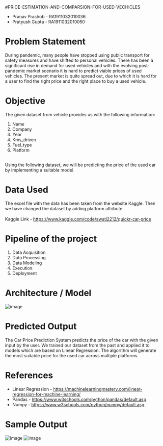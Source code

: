 #PRICE-ESTIMATION-AND-COMPARSION-FOR-USED-VECHICLES

- Pranav Prashob - RA1911032010036
- Pratyush Gupta - RA1911032010050

# Problem Statement

During pandemic, many people have stopped using public transport for safety measures and have shifted to personal vehicles. There has been a significant rise in demand for used vehicles and with the evolving post-pandemic market scenario it is hard to predict viable prices of used vehicles. The present market is quite spread out, due to which it is hard for a user to find the right price and the right place to buy a used vehicle.

# Objective

The given dataset from vehicle provides us with the following information:
1. Name
2. Company
3. Year
4. Kms_driven
5. Fuel_type
6. Platform
<br>
Using the following dataset, we will be predicting the price of the used car by implementing a suitable model.

# Data Used 

The excel file with the data has been taken from the website Kaggle. Then we have changed the dataset by adding platform attribute. 
<br>
<br> 
Kaggle Link - https://www.kaggle.com/code/swati2212/quickr-car-price

# Pipeline of the project
1. Data Acquisition 
2. Data Processing
3. Data Modeling
4. Execution
5. Deployment

# Architecture / Model
![image](https://user-images.githubusercontent.com/64148795/164249931-e9bc0c5b-7fe1-4aaa-8be6-1ed46bac158f.png)


# Predicted Output

The Car Price Prediction System predicts the price of the car with the given input by the user. We trained our dataset from the past and applied it to models which are based on Linear Regression. The algorithm will generate the most suitable price for the used car across multiple platforms.

# References
- Linear Regression - https://machinelearningmastery.com/linear-regression-for-machine-learning/
- Pandas - https://www.w3schools.com/python/pandas/default.asp
- Numpy - https://www.w3schools.com/python/numpy/default.asp

# Sample Output
![image](https://user-images.githubusercontent.com/64148795/164250245-8433ce90-8b95-435c-ad23-f4569705be7d.png)
![image](https://user-images.githubusercontent.com/64148795/164250269-55c34da8-9881-4f15-a323-4ee45d890078.png)

